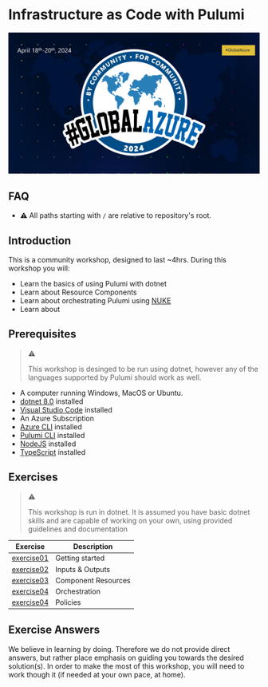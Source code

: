 # Infrastructure as Code with Pulumi

![global-azure-2024](./img/global-azure-2024.png)

## FAQ

- :warning: All paths starting with `/` are relative to repository's root.

## Introduction

This is a community workshop, designed to last ~4hrs. During this workshop you will:

- Learn the basics of using Pulumi with dotnet
- Learn about Resource Components
- Learn about orchestrating Pulumi using [NUKE](https://nuke.build/)
- Learn about

## Prerequisites

> :warning:
>
> This workshop is desinged to be run using dotnet, however any of the languages supported by Pulumi should work as well.

- A computer running Windows, MacOS or Ubuntu.
- [dotnet 8.0](https://dotnet.microsoft.com/en-us/download/dotnet/8.0) installed
- [Visual Studio Code](https://code.visualstudio.com/) installed
- An Azure Subscription
- [Azure CLI](https://learn.microsoft.com/en-us/cli/azure/install-azure-cli) installed
- [Pulumi CLI](https://www.pulumi.com/docs/install/) installed
- [NodeJS](https://nodejs.org/en) installed
- [TypeScript](https://www.typescriptlang.org/) installed

## Exercises

> :warning:
>
> This workshop is run in dotnet. It is assumed you have basic dotnet skills and are capable of working on your own, using provided guidelines and documentation

| Exercise                             | Description         |
| ------------------------------------ | ------------------- |
| [exercise01](./exercise01/readme.md) | Getting started     |
| [exercise02](./exercise02/readme.md) | Inputs & Outputs    |
| [exercise03](./exercise03/readme.md) | Component Resources |
| [exercise04](./exercise04/readme.md) | Orchestration       |
| [exercise04](./exercise05/readme.md) | Policies            |

## Exercise Answers

We believe in learning by doing. Therefore we do not provide direct answers, but rather place emphasis on guiding you towards the desired solution(s).
In order to make the most of this workshop, you will need to work though it (if needed at your own pace, at home).
